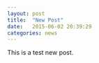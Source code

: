 ```yaml
---
layout: post
title:  "New Post"
date:   2015-06-02 20:39:29
categories: news
---
```


This is a test new post.